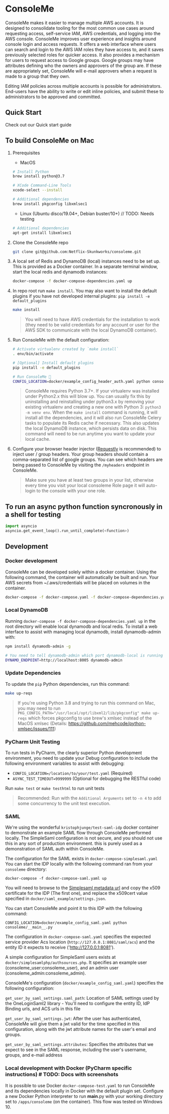 # ConsoleMe

ConsoleMe makes it easier to manage multiple AWS accounts. It is designed to consolidate tooling for the most common use cases around requesting access, self-service IAM,
AWS credentials, and logging into the AWS console. ConsoleMe improves user experience and insights around
console login and access requests. It offers a web interface where users can search and login to the AWS IAM roles
they have access to, and it saves previously selected roles for quicker access. It also provides a mechanism for users
to request access to Google groups. Google groups may have attributes defining who the owners and approvers of the group
are. If these are appropriately set, ConsoleMe will e-mail approvers when a request is made to a group that they own.

Editing IAM policies across multiple accounts is possible for administrators. End-users have the ability to write or
edit inline policies, and submit these to administrators to be approved and committed.

## Quick Start

Check out our Quick start guide

## To build ConsoleMe on Mac

1. Prerequisites
   - MacOS

   ```bash
   # Install Python
   brew install python@3.7

   # XCode Command-Line Tools
   xcode-select --install

   # Additional dependencies
   brew install pkgconfig libxmlsec1
   ```

   - Linux (Ubuntu disco/19.04+, Debian buster/10+) // TODO: Needs testing

   ```bash
   # Additional dependencies
   apt-get install libxmlsec1
   ```

1. Clone the ConsoleMe repo
   
   ```bash
   git clone git@github.com:Netflix-Skunkworks/consoleme.git
   ```

2. A local set of Redis and DynamoDB (local) instances need to be set up. This is provided as a Docker container.
In a separate terminal window, start the local redis and dynamodb instances:
   
   ```bash
   docker-compose -f docker-compose-dependencies.yaml up
   ```

1. In repo root run `make install`. You may also want to install the default plugins if you have not developed internal plugins: `pip install -e default_plugins`

   ```bash
   make install
   ```

   > You will need to have AWS credentials for the installation to work (they need to be valid credentials for any
account or user for the AWS SDK to communicate with the local DynamoDB container).

2. Run ConsoleMe with the default configuration: 
   
   ```bash
   # Activate virtualenv created by `make install`
   . env/bin/activate

   # [Optional] Install default plugins
   pip install -e default_plugins

   # Run ConsoleMe 🎉
   CONFIG_LOCATION=docker/example_config_header_auth.yaml python consoleme/__main__.py
   ```

   > ConsoleMe requires Python 3.7+. If your virtualenv was installed under Python2.x
this will blow up. You can usually fix this by uninstalling and reinstalling under python3.x by removing your existing
virtualenv and creating a new one with Python 3: `python3 -m venv env`.
When the `make install` command is running, it will install all the dependencies, and it will also run ConsoleMe
Celery tasks to populate its Redis cache if necessary. This also updates the local DynamoDB instance, which persists
data on disk. This command will need to be run anytime you want to update your local cache.

1. Configure your browser header injector ([Requestly](https://www.requestly.in/) is recommended) to inject user / group headers. Your group
headers should contain a comma-separated list of google groups. You can see which headers are being passed to ConsoleMe
by visiting the `/myheaders` endpoint in ConsoleMe.

   > Make sure you have at least two groups in your list, otherwise every time you visit your local consoleme Role page it will auto-login to the console with your one role.


## To run an async python function syncronously in a shell for testing

```python
import asyncio
asyncio.get_event_loop().run_until_complete(<function>)
```

## Development

### Docker development

ConsoleMe can be developed solely within a docker container. Using the following command, the container will automatically be built and run. Your AWS secrets from ~/.aws/credentials will be placed on volumes in the container.

```bash
docker-compose -f docker-compose.yaml -f docker-compose-dependencies.yaml up
```

### Local DynamoDB

Running `docker-compose -f docker-compose-dependencies.yaml up` in the root directory will enable local dynamodb and local redis. To install a web interface
to assist with managing local dynamodb, install dynamodb-admin with:

```bash
npm install dynamodb-admin -g

# You need to tell dynamodb-admin which port dynamodb-local is running on when running dynamodb-admin
DYNAMO_ENDPOINT=http://localhost:8005 dynamodb-admin
```

### Update Dependencies

To update the `pip` Python dependencies, run this command:

```bash
make up-reqs
```

> If you're using Python 3.8 and trying to run this command on Mac, you may need to run
`PKG_CONFIG_PATH="/usr/local/opt/libxml2/lib/pkgconfig" make up-reqs` which forces pkgconfig to use
brew's xmlsec instead of the MacOS xmlsec (Details: https://github.com/mehcode/python-xmlsec/issues/111)


### PyCharm Unit Testing

To run tests in PyCharm, the clearly superior Python development environment, you need to update your Debug
configuration to include the following environment variables to assist with debugging:

- `CONFIG_LOCATION=/location/to/your/test.yaml` (Required)
- `ASYNC_TEST_TIMEOUT=9999999` (Optional for debugging the RESTful code)

Run `make test` or `make testhtml` to run unit tests

> Recommended: Run with the `Additional Arguments` set to `-n 4` to add some concurrency to the unit test execution.

### SAML

We're using the wonderful `kristophjunge/test-saml-idp` docker container to demonstrate an example SAML flow through ConsoleMe performed locally. The SimpleSaml configuration is not secure, and you should not use this in any sort of production environment. this is purely used as a demonstration of SAML auth within ConsoleMe.

The configuration for the SAML exists in `docker-compose-simplesaml.yaml` You can start the IDP locally with the following command ran from your `consoleme` directory:

`docker-compose -f docker-compose-saml.yaml up`

You will need to browse to the [Simplesaml metadata url](http://localhost:8080/simplesaml/saml2/idp/metadata.php?output=xml) and copy the x509 certificate
for the IDP (The first one), and replace the x509cert value specified in `docker/saml_example/settings.json`.


You can start ConsoleMe and point it to this IDP with the following command:

`CONFIG_LOCATION=docker/example_config_saml.yaml python consoleme/__main__.py`

The configuration in `docker-compose-saml.yaml` specifies the expected service provider Acs location (`http://127.0.0.1:8081/saml/acs`) and the entity ID it expects to receive ('http://127.0.0.1:8081').

A simple configuration for SimpleSaml users exists at `docker/simplesamlphp/authsources.php`. It specifies an example user (consoleme_user:consoleme_user), and an admin user (consoleme_admin:consoleme_admin).

ConsoleMe's configuration (`docker/example_config_saml.yaml`) specifies the following configuration:

`get_user_by_saml_settings.saml_path`: Location of SAML settings used by the OneLoginSaml2 library
	- You'll need to configure the entity ID, IdP Binding urls, and ACS urls in this file

`get_user_by_saml_settings.jwt`: After the user has authenticated, ConsoleMe will give them a jwt valid for the time specified in this configuration, along with the jwt attribute names for the user's email and groups.

`get_user_by_saml_settings.attributes`: Specifies the attributes that we expect to see in the SAML response, including the user's username, groups, and e-mail address

### Local development with Docker (PyCharm specific instructions)  # TODO: Docs with screenshots

It is possible to use Docker `docker-compose-test.yaml` to run ConsoleMe and its dependencies locally
in Docker with the default plugin set. Configure a new Docker Python interpreter to run __main__.py with your
working directory set to `/apps/consoleme` (on the container). This flow was tested on Windows 10.
